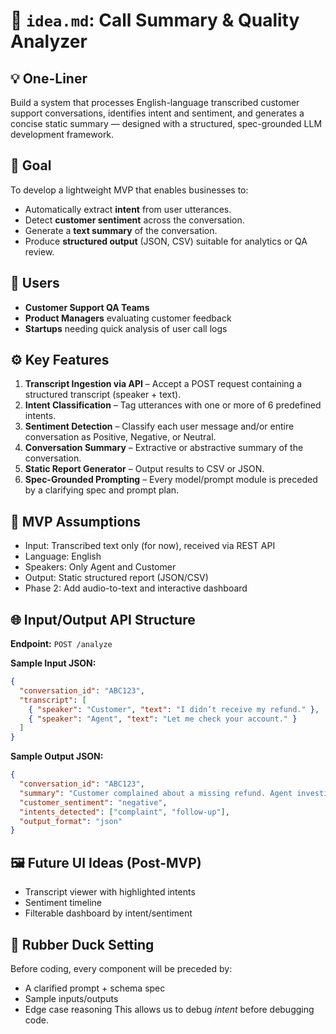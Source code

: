 
# 🧠 `idea.md`: Call Summary & Quality Analyzer

## 💡 One-Liner
Build a system that processes English-language transcribed customer support conversations, identifies intent and sentiment, and generates a concise static summary — designed with a structured, spec-grounded LLM development framework.

## 🎯 Goal
To develop a lightweight MVP that enables businesses to:
- Automatically extract **intent** from user utterances.
- Detect **customer sentiment** across the conversation.
- Generate a **text summary** of the conversation.
- Produce **structured output** (JSON, CSV) suitable for analytics or QA review.

## 👥 Users
- **Customer Support QA Teams**
- **Product Managers** evaluating customer feedback
- **Startups** needing quick analysis of user call logs

## ⚙️ Key Features
1. **Transcript Ingestion via API** – Accept a POST request containing a structured transcript (speaker + text).
2. **Intent Classification** – Tag utterances with one or more of 6 predefined intents.
3. **Sentiment Detection** – Classify each user message and/or entire conversation as Positive, Negative, or Neutral.
4. **Conversation Summary** – Extractive or abstractive summary of the conversation.
5. **Static Report Generator** – Output results to CSV or JSON.
6. **Spec-Grounded Prompting** – Every model/prompt module is preceded by a clarifying spec and prompt plan.

## 🧩 MVP Assumptions
- Input: Transcribed text only (for now), received via REST API
- Language: English
- Speakers: Only Agent and Customer
- Output: Static structured report (JSON/CSV)
- Phase 2: Add audio-to-text and interactive dashboard

## 🌐 Input/Output API Structure

**Endpoint:** `POST /analyze`

**Sample Input JSON:**
```json
{
  "conversation_id": "ABC123",
  "transcript": [
    { "speaker": "Customer", "text": "I didn’t receive my refund." },
    { "speaker": "Agent", "text": "Let me check your account." }
  ]
}
```

**Sample Output JSON:**
```json
{
  "conversation_id": "ABC123",
  "summary": "Customer complained about a missing refund. Agent investigated the issue.",
  "customer_sentiment": "negative",
  "intents_detected": ["complaint", "follow-up"],
  "output_format": "json"
}
```

## 🖼️ Future UI Ideas (Post-MVP)
- Transcript viewer with highlighted intents
- Sentiment timeline
- Filterable dashboard by intent/sentiment

## 🤖 Rubber Duck Setting
Before coding, every component will be preceded by:
- A clarified prompt + schema spec
- Sample inputs/outputs
- Edge case reasoning
This allows us to debug *intent* before debugging code.

